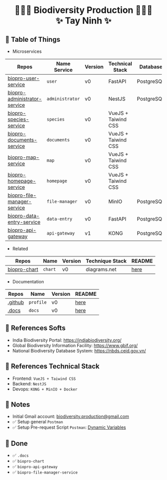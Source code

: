 # <p align="center">:tada::tada::tada: Biodiversity Production :tada::tada::tada: <br> ✨ Tay Ninh ✨ </p>

## :newspaper: Table of Things

+ Microservices

Repos | Name Service | Version | Technical Stack | Database | README
-----|-----|-----|-----|-----|----- 
[biopro-user-service](https://github.com/biodiversity-production/biopro-user-service) | `user` | v0 | FastAPI | PostgreSQL | 
[biopro-administrator-service](https://github.com/biodiversity-production/biopro-administrator-service) | `administrator` | v0 | NestJS | PostgreSQL | [here](https://github.com/biodiversity-production/biopro-administrator-service/blob/main/README.md)
[biopro-species-service](https://github.com/biodiversity-production/biopro-species-service) | `species` | v0 | VueJS + Taiwind CSS | | [here](https://github.com/biodiversity-production/biopro-species-service/blob/main/README.md)
[biopro-documents-service](https://github.com/biodiversity-production/biopro-documents-service) | `documents` | v0 | VueJS + Taiwind CSS | | 
[biopro-map-service](https://github.com/biodiversity-production/biopro-map-service) | `map` | v0 | VueJS + Taiwind CSS | | [here](https://github.com/biodiversity-production/biopro-map-service/blob/main/README.md)
[biopro-homepage-service](https://github.com/biodiversity-production/biopro-homepage-service) | `homepage` | v0 | VueJS + Taiwind CSS | | 
[biopro-file-manager-service](https://github.com/biodiversity-production/biopro-file-manager-service)  | `file-manager` | v0 | MinIO | PostgreSQL | [here](https://github.com/biodiversity-production/biopro-file-manager-service/blob/main/README.md)
[biopro-data-entry-service](https://github.com/biodiversity-production/biopro-data-entry-service) | `data-entry` | v0 | FastAPI | PostgreSQL | 
[biopro-api-gateway](https://github.com/biodiversity-production/biopro-api-gateway) | `api-gateway` | v1 | KONG | PostgreSQL | [here](https://github.com/biodiversity-production/biopro-api-gateway/blob/main/README.md)

+ Related

Repos | Name | Version | Technique Stack | README
-----|-----|-----|-----|-----
[biopro-chart](https://github.com/biodiversity-production/biopro-chart) | `chart` | v0 | diagrams.net | [here](https://github.com/biodiversity-production/biopro-chart/blob/main/README.md)

+ Documentation

Repos | Name | Version | README
-----|-----|-----|-----
[.github](https://github.com/biodiversity-production/.github) | `profile` | v0 | [here](https://github.com/biodiversity-production/.github/blob/main/profile/README.md)
[.docs](https://github.com/biodiversity-production/.docs) | `docs` | v0 |  [here](https://github.com/biodiversity-production/.docs/blob/main/README.md) 

## :bookmark_tabs: References Softs

+ India Biodiversity Portal: https://indiabiodiversity.org/
+ Global Biodiversity Information Facility: https://www.gbif.org/
+ National Biodiversity Database System: https://nbds.ceid.gov.vn/

## :bookmark_tabs: References Technical Stack

+ Frontend: `VueJS + Taiwind CSS`
+ Backend: `NestJS`
+ Devops: `KONG + MinIO + Docker`

## :memo: Notes

+ Initial Gmail account: biodiversity.production@gmail.com
+ ✅ Setup general `Postman`
+ ✅ Setup Pre-request Script `Postman`: [Dynamic Variables](https://learning.postman.com/docs/writing-scripts/script-references/variables-list/)

## :rocket: Done
+ ✅ `.docs`
+ ✅ `biopro-chart`
+ ✅ `biopro-api-gateway`
+ ✅ `biopro-file-manager-service`

